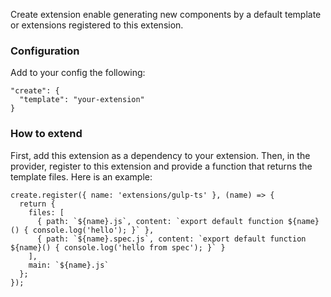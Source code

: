 Create extension enable generating new components by a default template or extensions registered to this extension.

### Configuration
Add to your config the following:
```
"create": {
  "template": "your-extension"
}
```

### How to extend
First, add this extension as a dependency to your extension.
Then, in the provider, register to this extension and provide a function that returns the template files.
Here is an example:
```
create.register({ name: 'extensions/gulp-ts' }, (name) => {
  return {
    files: [
      { path: `${name}.js`, content: `export default function ${name}() { console.log('hello'); }` },
      { path: `${name}.spec.js`, content: `export default function ${name}() { console.log('hello from spec'); }` }
    ],
    main: `${name}.js`
  };
});
```